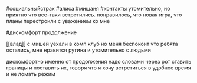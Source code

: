 
#социальныйстрах #алиса #мишаня #контакты 
утомительно, но приятно что все-таки встретились.
понравилось, что новая игра, что планы перестроили с уважением ко мне

#дискомфорт продолжение

[[влад]] с мишей уехали в комп клуб но меня беспокоит что ребята остались, мне нравится рутина и утомительно с людьми

дискомфортно именно от продолжения надо словами через рот ставить границы и поставить их, говоря что я хочу встретиться в удобное время и не ломать режим
